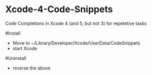 Xcode-4-Code-Snippets
=====================

Code Completions in Xcode 4 (and 5, but not 3) for repetetive tasks


#Install
* Move to ~/Library/Developer/Xcode/UserData/CodeSnippets
* start Xcode

#Uninstall
* reverse the above

